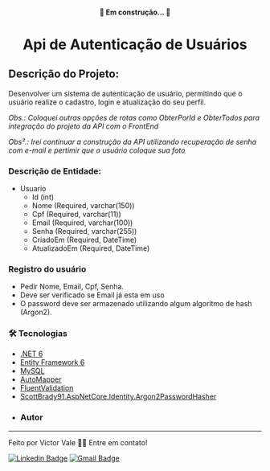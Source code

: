 <h4 align="center"> 
	🚧 Em construção...  🚧
</h4>

# <p align="center"> Api de Autenticação de Usuários </p>


## Descrição do Projeto:
Desenvolver um sistema de autenticação de usuário, permitindo que o usuário realize o cadastro, login e atualização do seu perfil.

*Obs.: Coloquei outras opções de rotas como ObterPorId e ObterTodos para integração do projeto da API com o FrontEnd*

*Obs².: Irei continuar a construção da API utilizando recuperação de senha com e-mail e pertimir que o usuário coloque sua foto*

### Descrição de Entidade:

* Usuario
  * Id (int)
  * Nome (Required, varchar(150))
  * Cpf (Required, varchar(11))
  * Email (Required, varchar(100))
  * Senha (Required, varchar(255))
  * CriadoEm (Required, DateTime)
  * AtualizadoEm (Required, DateTime)
 
### Registro do usuário

  * Pedir Nome, Email, Cpf, Senha.
  * Deve ser verificado se Email já esta em uso
  * O password deve ser armazenado utilizando algum algoritmo de hash (Argon2).

### 🛠 Tecnologias
- [.NET 6](https://dotnet.microsoft.com/pt-br/download/dotnet/6.0)
- [Entity Framework 6](https://learn.microsoft.com/pt-br/ef/ef6/)
- [MySQL](https://www.mysql.com/)
- [AutoMapper](https://automapper.org/)
- [FluentValidation](https://docs.fluentvalidation.net/en/latest/)
- [ScottBrady91.AspNetCore.Identity.Argon2PasswordHasher](https://github.com/scottbrady91/ScottBrady91.AspNetCore.Identity.Argon2PasswordHasher)

*  ### Autor
---

Feito por Victor Vale 👋🏽 Entre em contato!

[![Linkedin Badge](https://img.shields.io/badge/-Victor-blue?style=flat-square&logo=Linkedin&logoColor=white&link=https://www.linkedin.com/in/jvictorvale/)](https://www.linkedin.com/in/jvictorvale/) 
[![Gmail Badge](https://img.shields.io/badge/-joaovictorvale.dev@gmail.com-c14438?style=flat-square&logo=Gmail&logoColor=white&link=mailto:joaovictorvale.dev@gmail.com)](mailto:joaovictorvale.dev@gmail.com)
